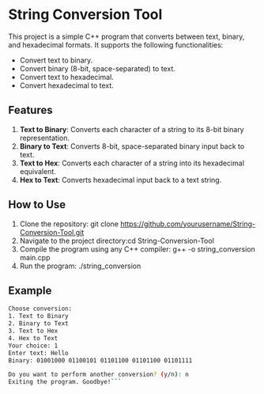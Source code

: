 # String Conversion Tool

This project is a simple C++ program that converts between text, binary, and hexadecimal formats. It supports the following functionalities:

- Convert text to binary.
- Convert binary (8-bit, space-separated) to text.
- Convert text to hexadecimal.
- Convert hexadecimal to text.

## Features
1. **Text to Binary**: Converts each character of a string to its 8-bit binary representation.
2. **Binary to Text**: Converts 8-bit, space-separated binary input back to text.
3. **Text to Hex**: Converts each character of a string into its hexadecimal equivalent.
4. **Hex to Text**: Converts hexadecimal input back to a text string.

## How to Use
1. Clone the repository: git clone https://github.com/yourusername/String-Conversion-Tool.git
2. Navigate to the project directory:cd String-Conversion-Tool
3. Compile the program using any C++ compiler: g++ -o string_conversion main.cpp
4. Run the program: ./string_conversion


## Example
```bash
Choose conversion:
1. Text to Binary
2. Binary to Text
3. Text to Hex
4. Hex to Text
Your choice: 1
Enter text: Hello
Binary: 01001000 01100101 01101100 01101100 01101111 

Do you want to perform another conversion? (y/n): n
Exiting the program. Goodbye!```
